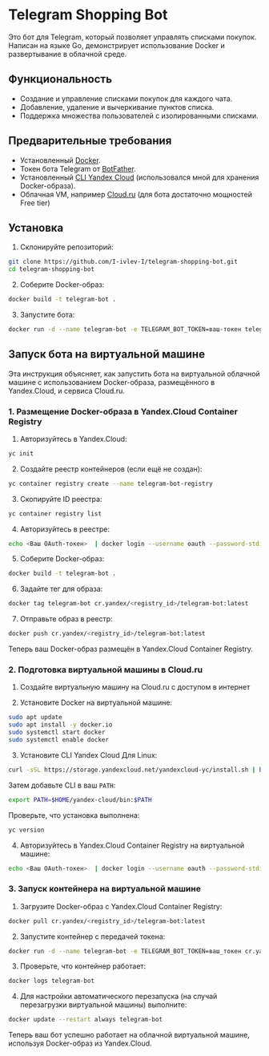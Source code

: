 # Telegram Shopping Bot

Это бот для Telegram, который позволяет управлять списками покупок. Написан на языке Go, демонстрирует использование Docker и развертывание в облачной среде.

## Функциональность
- Создание и управление списками покупок для каждого чата.
- Добавление, удаление и вычеркивание пунктов списка.
- Поддержка множества пользователей с изолированными списками.

## Предварительные требования
- Установленный [Docker](https://www.docker.com/get-started/).
- Токен бота Telegram от [BotFather](https://core.telegram.org/bots#botfather).
- Установленный [CLI Yandex Cloud](https://yandex.cloud/ru/docs/cli/quickstart) (использовался мной для хранения Docker-образа).
- Облачная VM, например [Cloud.ru](https://cloud.ru/) (для бота достаточно мощностей Free tier)

## Установка
1. Склонируйте репозиторий:
  ```bash
  git clone https://github.com/I-ivlev-I/telegram-shopping-bot.git
  cd telegram-shopping-bot
  ```
2. Соберите Docker-образ:
  ```bash
  docker build -t telegram-bot .
  ```
3. Запустите бота:
  ```bash
  docker run -d --name telegram-bot -e TELEGRAM_BOT_TOKEN=ваш-токен telegram-bot
  ```

## Запуск бота на виртуальной машине

Эта инструкция объясняет, как запустить бота на виртуальной облачной машине с использованием Docker-образа, размещённого в Yandex.Cloud, и сервиса Cloud.ru.

### 1. Размещение Docker-образа в Yandex.Cloud Container Registry

1. Авторизуйтесь в Yandex.Cloud:
  ```bash
  yc init
  ```
2. Создайте реестр контейнеров (если ещё не создан):
  ```bash
  yc container registry create --name telegram-bot-registry
  ```
3. Скопируйте ID реестра:
  ```bash
  yc container registry list
  ```
4. Авторизуйтесь в реестре:
  ```bash
  echo <Ваш OAuth-токен>  | docker login --username oauth --password-stdin cr.yandex
  ```
5. Соберите Docker-образ:
  ```bash
  docker build -t telegram-bot .
  ```
6. Задайте тег для образа:
  ```bash
  docker tag telegram-bot cr.yandex/<registry_id>/telegram-bot:latest
  ```
7. Отправьте образ в реестр:
  ```bash
  docker push cr.yandex/<registry_id>/telegram-bot:latest
  ```
Теперь ваш Docker-образ размещён в Yandex.Cloud Container Registry.

### 2. Подготовка виртуальной машины в Cloud.ru

1. Создайте виртуальную машину на Cloud.ru с доступом в интернет 

2. Установите Docker на виртуальной машине:
  ```bash
  sudo apt update
  sudo apt install -y docker.io
  sudo systemctl start docker
  sudo systemctl enable docker
  ```
3. Установите CLI Yandex Cloud
  Для Linux:
  ```bash
  curl -sSL https://storage.yandexcloud.net/yandexcloud-yc/install.sh | bash
  ```
  Затем добавьте CLI в ваш `PATH`:
  ```bash
  export PATH=$HOME/yandex-cloud/bin:$PATH
  ```
  Проверьте, что установка выполнена:
  ```bash
  yc version
  ```
4. Авторизуйтесь в Yandex.Cloud Container Registry на виртуальной машине:
  ```bash
  echo <Ваш OAuth-токен>  | docker login --username oauth --password-stdin cr.yandex
  ```
### 3. Запуск контейнера на виртуальной машине

1. Загрузите Docker-образ с Yandex.Cloud Container Registry:
  ```bash
  docker pull cr.yandex/<registry_id>/telegram-bot:latest
  ```
2. Запустите контейнер с передачей токена:
  ```bash
  docker run -d --name telegram-bot -e TELEGRAM_BOT_TOKEN=ваш_токен cr.yandex/<registry_id>/telegram-bot:latest
  ```
3. Проверьте, что контейнер работает:
  ```bash
  docker logs telegram-bot
  ```
4. Для настройки автоматического перезапуска (на случай перезагрузки виртуальной машины) выполните:
  ```bash
  docker update --restart always telegram-bot
  ```
Теперь ваш бот успешно работает на облачной виртуальной машине, используя Docker-образ из Yandex.Cloud. 